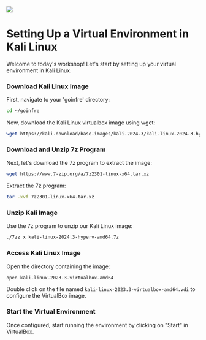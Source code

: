 <img src="https://www.geekrar.com/wp-content/uploads/2021/11/1200x675VB_Kali.jpg" />

# Setting Up a Virtual Environment in Kali Linux

Welcome to today's workshop! Let's start by setting up your virtual environment in Kali Linux.

### Download Kali Linux Image

First, navigate to your 'goinfre' directory:

```bash
cd ~/goinfre
```

Now, download the Kali Linux virtualbox image using wget:

```bash
wget https://kali.download/base-images/kali-2024.3/kali-linux-2024.3-hyperv-amd64.7z
```

### Download and Unzip 7z Program

Next, let's download the 7z program to extract the image:

```bash
wget https://www.7-zip.org/a/7z2301-linux-x64.tar.xz
```

Extract the 7z program:

```bash
tar -xvf 7z2301-linux-x64.tar.xz
```

### Unzip Kali Image

Use the 7z program to unzip our Kali Linux image:

```bash
./7zz x kali-linux-2024.3-hyperv-amd64.7z
```

### Access Kali Linux Image

Open the directory containing the image:

```bash
open kali-linux-2023.3-virtualbox-amd64
```

Double click on the file named `kali-linux-2023.3-virtualbox-amd64.vdi` to configure the VirtualBox image.

### Start the Virtual Environment

Once configured, start running the environment by clicking on "Start" in VirtualBox.
